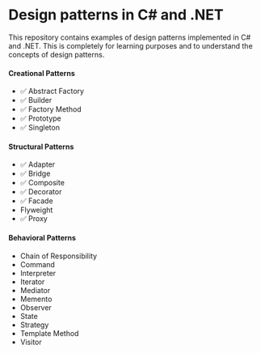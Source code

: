﻿# Design patterns in C# and .NET
This repository contains examples of design patterns implemented in C# and .NET.
This is completely for learning purposes and to understand the concepts of design patterns.

#### Creational Patterns
- ✅ Abstract Factory
- ✅ Builder
- ✅ Factory Method
- ✅ Prototype
- ✅ Singleton 

#### Structural Patterns
- ✅ Adapter
- ✅ Bridge
- ✅ Composite
- ✅ Decorator
- ✅ Facade
- Flyweight
- ✅ Proxy

#### Behavioral Patterns
- Chain of Responsibility
- Command
- Interpreter
- Iterator
- Mediator
- Memento
- Observer
- State
- Strategy
- Template Method
- Visitor